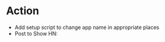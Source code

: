 Action
=======================
* Add setup script to change app name in appropriate places
* Post to Show HN:
